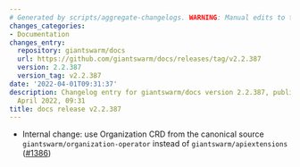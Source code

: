 ```yaml
---
# Generated by scripts/aggregate-changelogs. WARNING: Manual edits to this files will be overwritten.
changes_categories:
- Documentation
changes_entry:
  repository: giantswarm/docs
  url: https://github.com/giantswarm/docs/releases/tag/v2.2.387
  version: 2.2.387
  version_tag: v2.2.387
date: '2022-04-01T09:31:37'
description: Changelog entry for giantswarm/docs version 2.2.387, published on 01
  April 2022, 09:31
title: docs release v2.2.387
---
```


- Internal change: use Organization CRD from the canonical source `giantswarm/organization-operator` instead of `giantswarm/apiextensions` ([#1386](https://github.com/giantswarm/docs/pull/1386))
